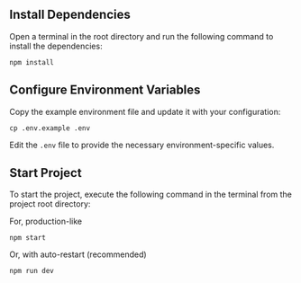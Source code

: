 ## Install Dependencies

Open a terminal in the root directory and run the following command to install the dependencies:

````
npm install
````

## Configure Environment Variables

Copy the example environment file and update it with your configuration:

````
cp .env.example .env
````

Edit the `.env` file to provide the necessary environment-specific values.


## Start Project

To start the project, execute the following command in the terminal from the project root directory:

For, production-like
````
npm start
````
Or, with auto-restart (recommended)
````
npm run dev
````